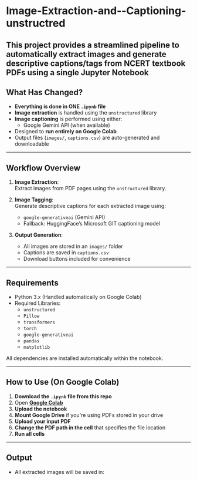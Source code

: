 # Image-Extraction-and--Captioning-unstructred

This project provides a streamlined pipeline to **automatically extract images** and **generate descriptive captions/tags** from NCERT textbook PDFs using a single Jupyter Notebook
---

## What Has Changed?

- **Everything is done in ONE `.ipynb` file**
- **Image extraction** is handled using the `unstructured` library
- **Image captioning** is performed using either:
  - Google Gemini API (when available)
- Designed to **run entirely on Google Colab**
- Output files (`images/`, `captions.csv`) are auto-generated and downloadable

---

## Workflow Overview

1. **Image Extraction**:  
   Extract images from PDF pages using the `unstructured` library.

2. **Image Tagging**:  
   Generate descriptive captions for each extracted image using:
   - `google-generativeai` (Gemini API)
   - Fallback: HuggingFace’s Microsoft GIT captioning model

3. **Output Generation**:  
   - All images are stored in an `images/` folder
   - Captions are saved in `captions.csv`
   - Download buttons included for convenience

---

## Requirements

- Python 3.x (Handled automatically on Google Colab)
- Required Libraries:
  - `unstructured`
  - `Pillow`
  - `transformers`
  - `torch`
  - `google-generativeai`
  - `pandas`
  - `matplotlib`

All dependencies are installed automatically within the notebook.

---

## How to Use (On Google Colab)

1. **Download the `.ipynb` file from this repo**
2. Open **[Google Colab](https://colab.research.google.com/)**
3. **Upload the notebook**
4. **Mount Google Drive** if you're using PDFs stored in your drive
5. **Upload your input PDF**
6. **Change the PDF path in the cell** that specifies the file location
7. **Run all cells**

---

## Output

- All extracted images will be saved in:
